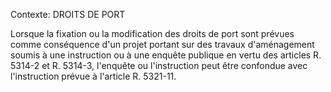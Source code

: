 Contexte: DROITS DE PORT

Lorsque la fixation ou la modification des droits de port sont prévues comme conséquence d'un projet portant sur des travaux d'aménagement soumis à une instruction ou à une enquête publique en vertu des articles R. 5314-2 et R. 5314-3, l'enquête ou l'instruction peut être confondue avec l'instruction prévue à l'article R. 5321-11.